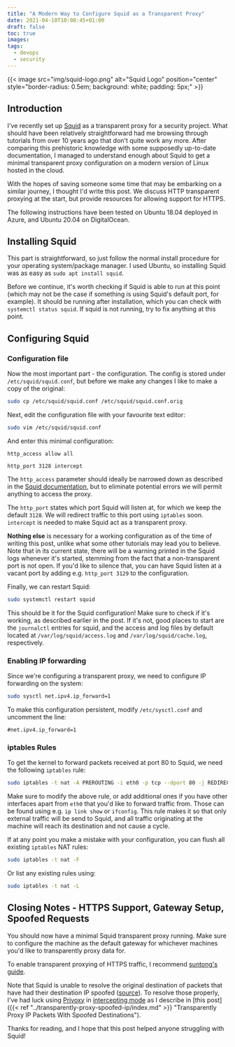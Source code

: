 ```yaml
---
title: "A Modern Way to Configure Squid as a Transparent Proxy"
date: 2021-04-10T10:08:45+01:00
draft: false
toc: true
images:
tags:
  - devops
  - security
---
```


{{< image src="img/squid-logo.png" alt="Squid Logo" position="center" style="border-radius: 0.5em; background: white; padding: 5px;" >}}

## Introduction

I've recently set up [Squid](http://www.squid-cache.org/) as a transparent proxy for a security project. What should have been relatively straightforward had me browsing through tutorials from over 10 years ago that don't quite work any more. After comparing this prehistoric knowledge with some supposedly up-to-date documentation, I managed to understand enough about Squid to get a minimal transparent proxy configuration on a modern version of Linux hosted in the cloud.

With the hopes of saving someone some time that may be embarking on a similar journey, I thought I'd write this post. We discuss HTTP transparent proxying at the start, but provide resources for allowing support for HTTPS.

The following instructions have been tested on Ubuntu 18.04 deployed in Azure, and Ubuntu 20.04 on DigitalOcean.

## Installing Squid

This part is straightforward, so just follow the normal install procedure for your operating system/package manager. I used Ubuntu, so installing Squid was as easy as `sudo apt install squid`.

Before we continue, it's worth checking if Squid is able to run at this point (which may not be the case if something is using Squid's default port, for example). It should be running after installation, which you can check with `systemctl status squid`. If squid is not running, try to fix anything at this point.

## Configuring Squid

### Configuration file

Now the most important part - the configuration. The config is stored under `/etc/squid/squid.conf`, but before we make any changes I like to make a copy of the original:

```bash
sudo cp /etc/squid/squid.conf /etc/squid/squid.conf.orig
```

Next, edit the configuration file with your favourite text editor:

```bash
sudo vim /etc/squid/squid.conf
```

And enter this minimal configuration:

```plaintext
http_access allow all

http_port 3128 intercept
```

The `http_access` parameter should ideally be narrowed down as described in the [Squid documentation](http://www.squid-cache.org/Doc/config/http_access/), but to eliminate potential errors we will permit anything to access the proxy.

The `http_port` states which port Squid will listen at, for which we keep the default `3128`. We will redirect traffic to this port using `iptables` soon. `intercept` is needed to make Squid act as a transparent proxy.

**Nothing else** is necessary for a working configuration as of the time of writing this post, unlike what some other tutorials may lead you to believe. Note that in its current state, there will be a warning printed in the Squid logs whenever it's started, stemming from the fact that a non-transparent port is not open. If you'd like to silence that, you can have Squid listen at a vacant port by adding e.g. `http_port 3129` to the configuration.

Finally, we can restart Squid:

```bash
sudo systemctl restart squid
```

This should be it for the Squid configuration! Make sure to check if it's working, as described earlier in the post. If it's not, good places to start are the `journalctl` entries for squid, and the access and log files by default located at `/var/log/squid/access.log` and `/var/log/squid/cache.log`, respectively.

### Enabling IP forwarding

Since we're configuring a transparent proxy, we need to configure IP forwarding on the system:

```bash
sudo sysctl net.ipv4.ip_forward=1
```

To make this configuration persistent, modify `/etc/sysctl.conf` and uncomment the line:

```plaintext
#net.ipv4.ip_forward=1
```

### iptables Rules

To get the kernel to forward packets received at port 80 to Squid, we need the following `iptables` rule:

```bash
sudo iptables -t nat -A PREROUTING -i eth0 -p tcp --dport 80 -j REDIRECT --to-port 3128
```

Make sure to modify the above rule, or add additional ones if you have other interfaces apart from `eth0` that you'd like to forward traffic from. Those can be found using e.g. `ip link show` or `ifconfig`. This rule makes it so that only external traffic will be send to Squid, and all traffic originating at the machine will reach its destination and not cause a cycle.

If at any point you make a mistake with your configuration, you can flush all existing `iptables` NAT rules:

```bash
sudo iptables -t nat -F
```

Or list any existing rules using:

```bash
sudo iptables -t nat -L
```

## Closing Notes - HTTPS Support, Gateway Setup, Spoofed Requests

You should now have a minimal Squid transparent proxy running. Make sure to configure the machine as the default gateway for whichever machines you'd like to transparently proxy data for.

To enable transparent proxying of HTTPS traffic, I recommend [suntong's guide](https://dev.to/suntong/squid-proxy-and-ssl-interception-1oa4).

Note that Squid is unable to resolve the original destination of packets that have had their destination IP spoofed ([source](http://squid-web-proxy-cache.1019090.n4.nabble.com/TProxy-and-client-dst-passthru-td4670189.html)). To resolve those properly, I've had luck using [Privoxy](https://www.privoxy.org/) in [intercepting mode](https://www.privoxy.org/faq/configuration.html#INTERCEPTING) as I describe in [this post]({{< ref "../transparently-proxy-spoofed-ip/index.md" >}} "Transparently Proxy IP Packets With Spoofed Destinations").

Thanks for reading, and I hope that this post helped anyone struggling with Squid!

